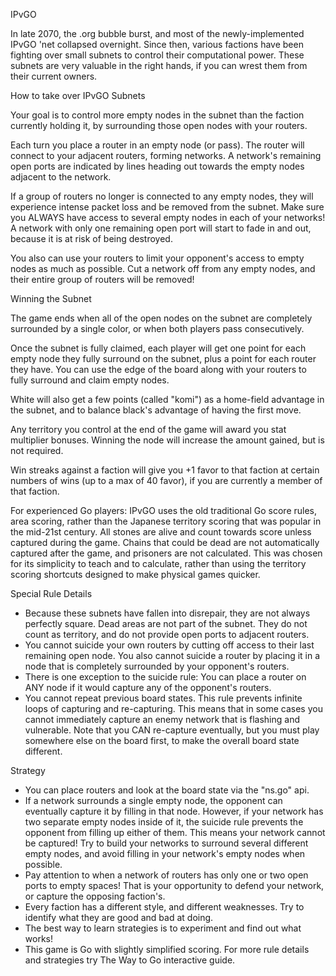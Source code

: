 IPvGO

In late 2070, the .org bubble burst, and most of the newly-implemented IPvGO 'net collapsed overnight. Since then, various factions have been fighting over small subnets to control their computational power. These subnets are very valuable in the right hands, if you can wrest them from their current owners.

How to take over IPvGO Subnets

Your goal is to control more empty nodes in the subnet than the faction currently holding it, by surrounding those open nodes with your routers.

Each turn you place a router in an empty node (or pass). The router will connect to your adjacent routers, forming networks. A network's remaining open ports are indicated by lines heading out towards the empty nodes adjacent to the network.

If a group of routers no longer is connected to any empty nodes, they will experience intense packet loss and be removed from the subnet. Make sure you ALWAYS have access to several empty nodes in each of your networks! A network with only one remaining open port will start to fade in and out, because it is at risk of being destroyed.

You also can use your routers to limit your opponent's access to empty nodes as much as possible. Cut a network off from any empty nodes, and their entire group of routers will be removed!

Winning the Subnet

The game ends when all of the open nodes on the subnet are completely surrounded by a single color, or when both players pass consecutively.

Once the subnet is fully claimed, each player will get one point for each empty node they fully surround on the subnet, plus a point for each router they have. You can use the edge of the board along with your routers to fully surround and claim empty nodes.

White will also get a few points (called "komi") as a home-field advantage in the subnet, and to balance black's advantage of having the first move.

Any territory you control at the end of the game will award you stat multiplier bonuses. Winning the node will increase the amount gained, but is not required.

Win streaks against a faction will give you +1 favor to that faction at certain numbers of wins (up to a max of 40 favor), if you are currently a member of that faction.

For experienced Go players: IPvGO uses the old traditional Go score rules, area scoring, rather than the Japanese territory scoring that was popular in the mid-21st century. All stones are alive and count towards score unless captured during the game. Chains that could be dead are not automatically captured after the game, and prisoners are not calculated. This was chosen for its simplicity to teach and to calculate, rather than using the territory scoring shortcuts designed to make physical games quicker.

Special Rule Details
* Because these subnets have fallen into disrepair, they are not always perfectly square. Dead areas are not part of the subnet. They do not count as territory, and do not provide open ports to adjacent routers.
* You cannot suicide your own routers by cutting off access to their last remaining open node. You also cannot suicide a router by placing it in a node that is completely surrounded by your opponent's routers.
* There is one exception to the suicide rule: You can place a router on ANY node if it would capture any of the opponent's routers.
* You cannot repeat previous board states. This rule prevents infinite loops of capturing and re-capturing. This means that in some cases you cannot immediately capture an enemy network that is flashing and vulnerable.
Note that you CAN re-capture eventually, but you must play somewhere else on the board first, to make the overall board state different.

Strategy
* You can place routers and look at the board state via the "ns.go" api. 
* If a network surrounds a single empty node, the opponent can eventually capture it by filling in that node. However, if your network has two separate empty nodes inside of it, the suicide rule prevents the opponent from filling up either of them. This means your network cannot be captured! Try to build your networks to surround several different empty nodes, and avoid filling in your network's empty nodes when possible.
* Pay attention to when a network of routers has only one or two open ports to empty spaces! That is your opportunity to defend your network, or capture the opposing faction's.
* Every faction has a different style, and different weaknesses. Try to identify what they are good and bad at doing.
* The best way to learn strategies is to experiment and find out what works!
* This game is Go with slightly simplified scoring. For more rule details and strategies try The Way to Go interactive guide.